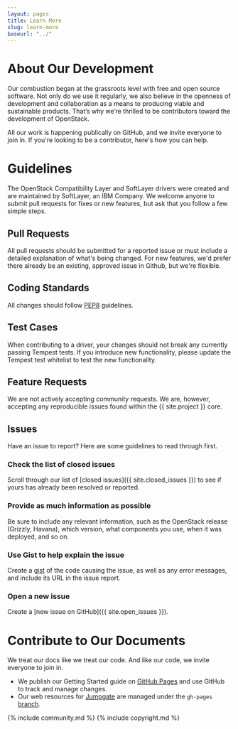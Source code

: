 ```yaml
---
layout: pages
title: Learn More
slug: learn-more
baseurl: "../"
---
```


# About Our Development

Our combustion began at the grassroots level with free and open source software. Not only do we use it regularly, we also believe in the openness of development and collaboration as a means to producing viable and sustainable products. That’s why we’re thrilled to be contributors toward the development of OpenStack. 

All our work is happening publically on GitHub, and we invite everyone to join in. If you're looking to be a contributor, here's how you can help.

# Guidelines

The OpenStack Compatibility Layer and SoftLayer drivers were created and are maintained by SoftLayer, an IBM Company. We welcome anyone to submit pull requests for fixes or new features, but ask that you follow a few simple steps.

## Pull Requests

All pull requests should be submitted for a reported issue or must include a detailed explanation of what's being changed. For new features, we'd prefer there already be an existing, approved issue in Github, but we're flexible.

## Coding Standards

All changes should follow [PEP8](http://www.python.org/dev/peps/pep-0008) guidelines.

## Test Cases

When contributing to a driver, your changes should not break any currently passing Tempest tests. If you introduce new functionality, please update the Tempest test whitelist to test the new functionality.

## Feature Requests

We are not actively accepting community requests. We are, however, accepting any reproducible issues found within the {{ site.project }} core.

## Issues

Have an issue to report? Here are some guidelines to read through first.

### Check the list of closed issues

Scroll through our list of [closed issues]({{ site.closed_issues }}) to see if yours has already been resolved or reported.

### Provide as much information as possible

Be sure to include any relevant information, such as the OpenStack release (Grizzly, Havana), which version, what components you use, when it was deployed, and so on.

### Use Gist to help explain the issue

Create a [gist](https://gist.github.com) of the code causing the issue, as well as any error messages, and include its URL in the issue report.

### Open a new issue

Create a [new issue on GitHub]({{ site.open_issues }}).

# Contribute to Our Documents

We treat our docs like we treat our code. And like our code, we invite everyone to join in.

* We publish our Getting Started guide on [GitHub Pages](http://pages.github.com) and use GitHub to track and manage changes.
* Our web resources for [Jumpgate](http://softlayer.guthub.io/jumpgate) are managed under the `gh-pages` [branch](https://github.com/softlayer/jumpgate/tree/gh-pages).

{% include community.md %}
{% include copyright.md %}